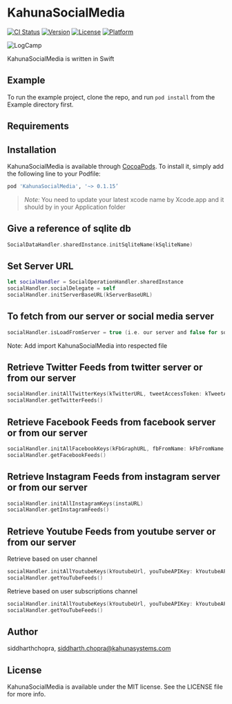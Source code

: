 # KahunaSocialMedia

[![CI Status](http://img.shields.io/travis/siddharthchopra/KahunaSocialMedia.svg?style=flat)](https://travis-ci.org/siddharthchopra/KahunaSocialMedia)
[![Version](https://img.shields.io/cocoapods/v/KahunaSocialMedia.svg?style=flat)](http://cocoapods.org/pods/KahunaSocialMedia)
[![License](https://img.shields.io/cocoapods/l/KahunaSocialMedia.svg?style=flat)](http://cocoapods.org/pods/KahunaSocialMedia)
[![Platform](https://img.shields.io/cocoapods/p/KahunaSocialMedia.svg?style=flat)](http://cocoapods.org/pods/KahunaSocialMedia)

![LogCamp](http://www.kahuna-mobihub.com/templates/ja_puresite/images/logo-trans.png)

KahunaSocialMedia is written in Swift

## Example

To run the example project, clone the repo, and run `pod install` from the Example directory first.

## Requirements

## Installation

KahunaSocialMedia is available through [CocoaPods](http://cocoapods.org). To install
it, simply add the following line to your Podfile:

```ruby
pod 'KahunaSocialMedia', '~> 0.1.15’
```
> _Note:_ You need to update your latest xcode name by Xcode.app and it should by in your Application folder

## Give a reference of sqlite db
```swift
SocialDataHandler.sharedInstance.initSqliteName(kSqliteName)
```

## Set Server URL
```swift
let socialHandler = SocialOperationHandler.sharedInstance
socialHandler.socialDelegate = self
socialHandler.initServerBaseURL(kServerBaseURL)
```
## To fetch from our server or social media server 
```swift
socialHandler.isLoadFromServer = true (i.e. our server and false for social media server)
```

Note:
Add import KahunaSocialMedia into respected file
 
## Retrieve Twitter Feeds from twitter server or from our server

```swift
socialHandler.initAllTwitterKeys(kTwitterURL, tweetAccessToken: kTweetAccessToken, tweetSecretKey: kTweetAccessTokenSecret, tweetConsumerKey: kTweetConsumerKey, tweetConsumerSecret: kTweetConsumerSecret, tweetOwnerSecretName: kTweetOwnerScreenName, tweetSlugName: kTweetSlugName)
socialHandler.getTwitterFeeds() 
  ```
  
   
## Retrieve Facebook Feeds from facebook server or from our server

```swift
socialHandler.initAllFacebookKeys(kFbGraphURL, fbFromName: kFbFromName, fbAppSecret: kFbAppSecret, fbAppID: kFbAppID)
socialHandler.getFacebookFeeds()
  ```
   
## Retrieve Instagram Feeds from instagram server or from our server

```swift
socialHandler.initAllInstagramKeys(instaURL)
socialHandler.getInstagramFeeds()
  ```
 
## Retrieve Youtube Feeds from youtube server or from our server
Retrieve based on user channel
```swift
socialHandler.initAllYoutubeKeys(kYoutubeUrl, youTubeAPIKey: kYoutubeAPIKey, youTubeUser: kYouTubeUser, videosCountForSubscriptionChannel: kVideosCountForSubscriptionChannel, countForSubscribedChannel: kCountForSubscribedChannel, userChannelId: kUserChannelId, userChannelOnly:true , isLoadFromSubscriptions: "false")
socialHandler.getYouTubeFeeds()
  ```
Retrieve based on user subscriptions channel
```swift
socialHandler.initAllYoutubeKeys(kYoutubeUrl, youTubeAPIKey: kYoutubeAPIKey, youTubeUser: kYouTubeUser, videosCountForSubscriptionChannel: kVideosCountForSubscriptionChannel, countForSubscribedChannel: kCountForSubscribedChannel, userChannelId: "", userChannelOnly:false , isLoadFromSubscriptions: isLoadFromSubscriptions)
socialHandler.getYouTubeFeeds()
  ```

## Author

siddharthchopra, siddharth.chopra@kahunasystems.com

## License

KahunaSocialMedia is available under the MIT license. See the LICENSE file for more info.
